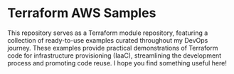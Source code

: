 # Terraform AWS Samples
This repository serves as a Terraform module repository, featuring a collection of ready-to-use examples curated throughout my DevOps journey. These examples provide practical demonstrations of Terraform code for infrastructure provisioning (IaaC), streamlining the development process and promoting code reuse.
I hope you find something useful here!